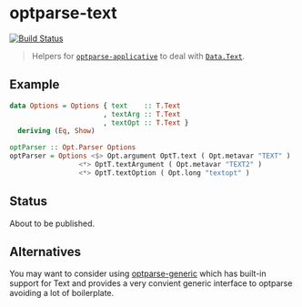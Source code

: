 # optparse-text
[![Build Status](https://travis-ci.org/passy/optparse-text.svg?branch=master)](https://travis-ci.org/passy/optparse-text)

> Helpers for
> [`optparse-applicative`](https://hackage.haskell.org/package/optparse-applicative)
> to deal with [`Data.Text`](https://hackage.haskell.org/package/text).

## Example

```haskell
data Options = Options { text    :: T.Text
                       , textArg :: T.Text
                       , textOpt :: T.Text }
  deriving (Eq, Show)

optParser :: Opt.Parser Options
optParser = Options <$> Opt.argument OptT.text ( Opt.metavar "TEXT" )
                 <*> OptT.textArgument ( Opt.metavar "TEXT2" )
                 <*> OptT.textOption ( Opt.long "textopt" )
```

## Status

About to be published.

## Alternatives

You may want to consider using
[optparse-generic](https://github.com/Gabriel439/Haskell-Optparse-Generic-Library)
which has built-in support for Text and provides a very convient generic
interface to optparse avoiding a lot of boilerplate.
